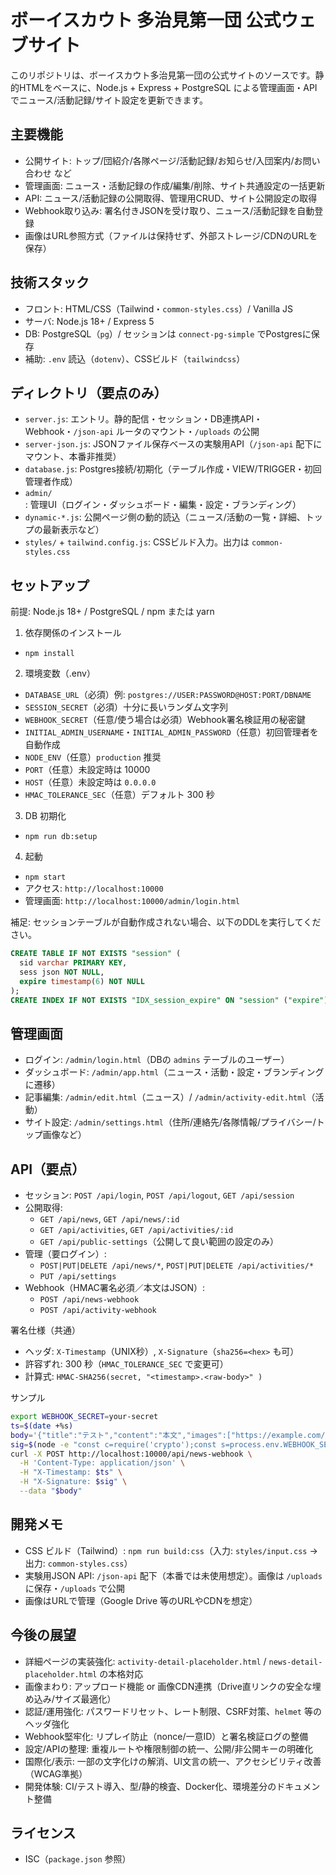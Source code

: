 # ボーイスカウト 多治見第一団 公式ウェブサイト

このリポジトリは、ボーイスカウト多治見第一団の公式サイトのソースです。静的HTMLをベースに、Node.js + Express + PostgreSQL による管理画面・APIでニュース/活動記録/サイト設定を更新できます。

## 主要機能

- 公開サイト: トップ/団紹介/各隊ページ/活動記録/お知らせ/入団案内/お問い合わせ など
- 管理画面: ニュース・活動記録の作成/編集/削除、サイト共通設定の一括更新
- API: ニュース/活動記録の公開取得、管理用CRUD、サイト公開設定の取得
- Webhook取り込み: 署名付きJSONを受け取り、ニュース/活動記録を自動登録
- 画像はURL参照方式（ファイルは保持せず、外部ストレージ/CDNのURLを保存）

## 技術スタック

- フロント: HTML/CSS（Tailwind・`common-styles.css`）/ Vanilla JS
- サーバ: Node.js 18+ / Express 5
- DB: PostgreSQL（`pg`）/ セッションは `connect-pg-simple` でPostgresに保存
- 補助: `.env` 読込（`dotenv`）、CSSビルド（`tailwindcss`）

## ディレクトリ（要点のみ）

- `server.js`: エントリ。静的配信・セッション・DB連携API・Webhook・`/json-api` ルータのマウント・`/uploads` の公開
- `server-json.js`: JSONファイル保存ベースの実験用API（`/json-api` 配下にマウント、本番非推奨）
- `database.js`: Postgres接続/初期化（テーブル作成・VIEW/TRIGGER・初回管理者作成）
- `admin/`: 管理UI（ログイン・ダッシュボード・編集・設定・ブランディング）
- `dynamic-*.js`: 公開ページ側の動的読込（ニュース/活動の一覧・詳細、トップの最新表示など）
- `styles/` + `tailwind.config.js`: CSSビルド入力。出力は `common-styles.css`

## セットアップ

前提: Node.js 18+ / PostgreSQL / npm または yarn

1) 依存関係のインストール
- `npm install`

2) 環境変数（.env）
- `DATABASE_URL`（必須）例: `postgres://USER:PASSWORD@HOST:PORT/DBNAME`
- `SESSION_SECRET`（必須）十分に長いランダム文字列
- `WEBHOOK_SECRET`（任意/使う場合は必須）Webhook署名検証用の秘密鍵
- `INITIAL_ADMIN_USERNAME`・`INITIAL_ADMIN_PASSWORD`（任意）初回管理者を自動作成
- `NODE_ENV`（任意）`production` 推奨
- `PORT`（任意）未設定時は 10000
- `HOST`（任意）未設定時は `0.0.0.0`
- `HMAC_TOLERANCE_SEC`（任意）デフォルト 300 秒

3) DB 初期化
- `npm run db:setup`

4) 起動
- `npm start`
- アクセス: `http://localhost:10000`
- 管理画面: `http://localhost:10000/admin/login.html`

補足: セッションテーブルが自動作成されない場合、以下のDDLを実行してください。
```sql
CREATE TABLE IF NOT EXISTS "session" (
  sid varchar PRIMARY KEY,
  sess json NOT NULL,
  expire timestamp(6) NOT NULL
);
CREATE INDEX IF NOT EXISTS "IDX_session_expire" ON "session" ("expire");
```

## 管理画面

- ログイン: `/admin/login.html`（DBの `admins` テーブルのユーザー）
- ダッシュボード: `/admin/app.html`（ニュース・活動・設定・ブランディングに遷移）
- 記事編集: `/admin/edit.html`（ニュース）/ `/admin/activity-edit.html`（活動）
- サイト設定: `/admin/settings.html`（住所/連絡先/各隊情報/プライバシー/トップ画像など）

## API（要点）

- セッション: `POST /api/login`, `POST /api/logout`, `GET /api/session`
- 公開取得:
  - `GET /api/news`, `GET /api/news/:id`
  - `GET /api/activities`, `GET /api/activities/:id`
  - `GET /api/public-settings`（公開して良い範囲の設定のみ）
- 管理（要ログイン）:
  - `POST|PUT|DELETE /api/news/*`, `POST|PUT|DELETE /api/activities/*`
  - `PUT /api/settings`
- Webhook（HMAC署名必須／本文はJSON）:
  - `POST /api/news-webhook`
  - `POST /api/activity-webhook`

署名仕様（共通）
- ヘッダ: `X-Timestamp`（UNIX秒）, `X-Signature`（`sha256=<hex>` も可）
- 許容ずれ: 300 秒（`HMAC_TOLERANCE_SEC` で変更可）
- 計算式: `HMAC-SHA256(secret, "<timestamp>.<raw-body>" )`

サンプル
```bash
export WEBHOOK_SECRET=your-secret
ts=$(date +%s)
body='{"title":"テスト","content":"本文","images":["https://example.com/a.jpg"]}'
sig=$(node -e "const c=require('crypto');const s=process.env.WEBHOOK_SECRET;const ts=process.argv[1];const b=process.argv[2];console.log('sha256='+c.createHmac('sha256',s).update(ts+'.'+b,'utf8').digest('hex'));" $ts "$body")
curl -X POST http://localhost:10000/api/news-webhook \
  -H 'Content-Type: application/json' \
  -H "X-Timestamp: $ts" \
  -H "X-Signature: $sig" \
  --data "$body"
```

## 開発メモ

- CSS ビルド（Tailwind）: `npm run build:css`（入力: `styles/input.css` → 出力: `common-styles.css`）
- 実験用JSON API: `/json-api` 配下（本番では未使用想定）。画像は `/uploads` に保存・`/uploads` で公開
- 画像はURLで管理（Google Drive 等のURLやCDNを想定）

## 今後の展望

- 詳細ページの実装強化: `activity-detail-placeholder.html` / `news-detail-placeholder.html` の本格対応
- 画像まわり: アップロード機能 or 画像CDN連携（Drive直リンクの安全な埋め込み/サイズ最適化）
- 認証/運用強化: パスワードリセット、レート制限、CSRF対策、`helmet` 等のヘッダ強化
- Webhook堅牢化: リプレイ防止（nonce/一意ID）と署名検証ログの整備
- 設定/APIの整理: 重複ルートや権限制御の統一、公開/非公開キーの明確化
- 国際化/表示: 一部の文字化けの解消、UI文言の統一、アクセシビリティ改善（WCAG準拠）
- 開発体験: CI/テスト導入、型/静的検査、Docker化、環境差分のドキュメント整備

## ライセンス

- ISC（`package.json` 参照）
